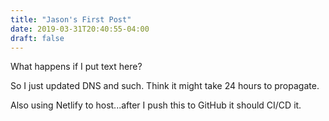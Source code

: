 ```yaml
---
title: "Jason's First Post"
date: 2019-03-31T20:40:55-04:00
draft: false
---
```

What happens if I put text here?

So I just updated DNS and such. Think it might take 24 hours to propagate.

Also using Netlify to host...after I push this to GitHub it should CI/CD it.
